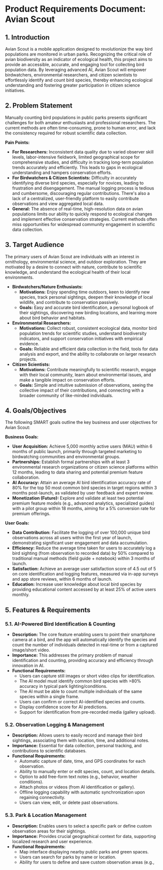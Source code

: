 # Product Requirements Document: Avian Scout

## 1. Introduction

Avian Scout is a mobile application designed to revolutionize the way bird populations are monitored in urban parks. Recognizing the critical role of avian biodiversity as an indicator of ecological health, this project aims to provide an accessible, accurate, and engaging tool for collecting bird population data. By leveraging advanced AI, Avian Scout will empower birdwatchers, environmental researchers, and citizen scientists to effortlessly identify and count bird species, thereby enhancing ecological understanding and fostering greater participation in citizen science initiatives.

## 2. Problem Statement

Manually counting bird populations in public parks presents significant challenges for both amateur enthusiasts and professional researchers. The current methods are often time-consuming, prone to human error, and lack the consistency required for robust scientific data collection. 

**Pain Points:**

*   **For Researchers:** Inconsistent data quality due to varied observer skill levels, labor-intensive fieldwork, limited geographical scope for comprehensive studies, and difficulty in tracking long-term population trends accurately and efficiently. This leads to gaps in ecological understanding and hampers conservation efforts.
*   **For Birdwatchers & Citizen Scientists:** Difficulty in accurately identifying diverse bird species, especially for novices, leading to frustration and disengagement. The manual logging process is tedious and cumbersome, discouraging regular contributions. There's also a lack of a centralized, user-friendly platform to easily contribute observations and view aggregated local data.
*   **General:** The absence of real-time, high-resolution data on avian populations limits our ability to quickly respond to ecological changes and implement effective conservation strategies. Current methods often miss opportunities for widespread community engagement in scientific data collection.

## 3. Target Audience

The primary users of Avian Scout are individuals with an interest in ornithology, environmental science, and outdoor exploration. They are motivated by a desire to connect with nature, contribute to scientific knowledge, and understand the ecological health of their local environments.

*   **Birdwatchers/Nature Enthusiasts:**
    *   **Motivations:** Enjoy spending time outdoors, keen to identify new species, track personal sightings, deepen their knowledge of local wildlife, and contribute to conservation passively.
    *   **Goals:** Easy and accurate bird identification, a personal logbook of their sightings, discovering new birding locations, and learning more about bird behavior and habitats.
*   **Environmental Researchers:**
    *   **Motivations:** Collect robust, consistent ecological data, monitor bird population trends for scientific studies, understand biodiversity indicators, and support conservation initiatives with empirical evidence.
    *   **Goals:** Reliable and efficient data collection in the field, tools for data analysis and export, and the ability to collaborate on larger research projects.
*   **Citizen Scientists:**
    *   **Motivations:** Contribute meaningfully to scientific research, engage with their local community, learn about environmental issues, and make a tangible impact on conservation efforts.
    *   **Goals:** Simple and intuitive submission of observations, seeing the collective impact of their contributions, and connecting with a broader community of like-minded individuals.

## 4. Goals/Objectives

The following SMART goals outline the key business and user objectives for Avian Scout:

**Business Goals:**

*   **User Acquisition:** Achieve 5,000 monthly active users (MAU) within 6 months of public launch, primarily through targeted marketing to birdwatching communities and environmental groups.
*   **Partnerships:** Establish formal partnerships with at least 3 environmental research organizations or citizen science platforms within 12 months, leading to data sharing and potential premium feature collaboration.
*   **AI Accuracy:** Attain an average AI bird identification accuracy rate of 80% for the top 50 most common bird species in target regions within 3 months post-launch, as validated by user feedback and expert review.
*   **Monetization (Future):** Explore and validate at least two potential premium feature models (e.g., advanced analytics, specialized guides) with a pilot group within 18 months, aiming for a 5% conversion rate for premium offerings.

**User Goals:**

*   **Data Contribution:** Facilitate the logging of over 100,000 unique bird observations across all users within the first year of launch, demonstrating significant user engagement and data accumulation.
*   **Efficiency:** Reduce the average time taken for users to accurately log a bird sighting (from observation to recorded data) by 50% compared to traditional manual methods (field guide + notebook) within 3 months of launch.
*   **Satisfaction:** Achieve an average user satisfaction score of 4.5 out of 5 on core identification and logging features, measured via in-app surveys and app store reviews, within 6 months of launch.
*   **Education:** Increase user knowledge about local bird species by providing educational content accessed by at least 25% of active users monthly.

## 5. Features & Requirements

### 5.1. AI-Powered Bird Identification & Counting

*   **Description:** The core feature enabling users to point their smartphone camera at a bird, and the app will automatically identify the species and count the number of individuals detected in real-time or from a captured image/short video.
*   **Importance:** This addresses the primary problem of manual identification and counting, providing accuracy and efficiency through innovation in AI.
*   **Functional Requirements:**
    *   Users can capture still images or short video clips for identification.
    *   The AI model must identify common bird species with >80% accuracy in typical park lighting/conditions.
    *   The AI must be able to count multiple individuals of the same species within a single frame.
    *   Users can confirm or correct AI-identified species and counts.
    *   Display confidence score for AI predictions.
    *   Support for identification from pre-recorded media (gallery upload).

### 5.2. Observation Logging & Management

*   **Description:** Allows users to easily record and manage their bird sightings, associating them with location, time, and additional notes.
*   **Importance:** Essential for data collection, personal tracking, and contributions to scientific databases.
*   **Functional Requirements:**
    *   Automatic capture of date, time, and GPS coordinates for each observation.
    *   Ability to manually enter or edit species, count, and location details.
    *   Option to add free-form text notes (e.g., behavior, weather conditions).
    *   Attach photos or videos (from AI identification or gallery).
    *   Offline logging capability with automatic synchronization upon regaining connectivity.
    *   Users can view, edit, or delete past observations.

### 5.3. Park & Location Management

*   **Description:** Enables users to select a specific park or define custom observation areas for their sightings.
*   **Importance:** Provides crucial geographical context for data, supporting localized research and user experience.
*   **Functional Requirements:**
    *   Map interface displaying nearby public parks and green spaces.
    *   Users can search for parks by name or location.
    *   Ability for users to define and save custom observation areas (e.g., 